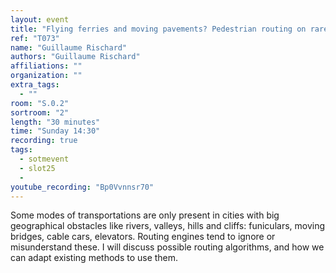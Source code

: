 ```yaml
---
layout: event
title: "Flying ferries and moving pavements? Pedestrian routing on rare modes of transport"
ref: "T073"
name: "Guillaume Rischard"
authors: "Guillaume Rischard"
affiliations: ""
organization: ""
extra_tags:
  - ""
room: "S.0.2"
sortroom: "2"
length: "30 minutes"
time: "Sunday 14:30"
recording: true
tags:
  - sotmevent
  - slot25
  - 
youtube_recording: "Bp0Vvnnsr70"
---
```

Some modes of transportations are only present in cities with big geographical obstacles like rivers, valleys, hills and cliffs: funiculars, moving bridges, cable cars, elevators. Routing engines tend to ignore or misunderstand these. I will  discuss possible routing algorithms, and how we can adapt existing methods to use them.